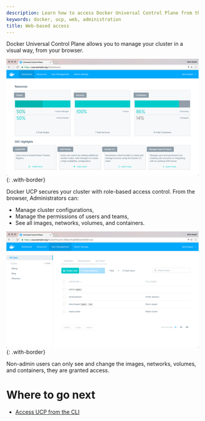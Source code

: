 ```yaml
---
description: Learn how to access Docker Universal Control Plane from the web browser.
keywords: docker, ucp, web, administration
title: Web-based access
---
```


Docker Universal Control Plane allows you to manage your cluster in a visual
way, from your browser.

![](../../images/web-based-access-1.png){: .with-border}


Docker UCP secures your cluster with role-based access control. From the
browser, Administrators can:

* Manage cluster configurations,
* Manage the permissions of users and teams,
* See all images, networks, volumes, and containers.

![](../../images/web-based-access-2.png){: .with-border}

Non-admin users can only see and change the images, networks, volumes, and
containers, they are granted access.

# Where to go next

* [Access UCP from the CLI](cli-based-access.md)
